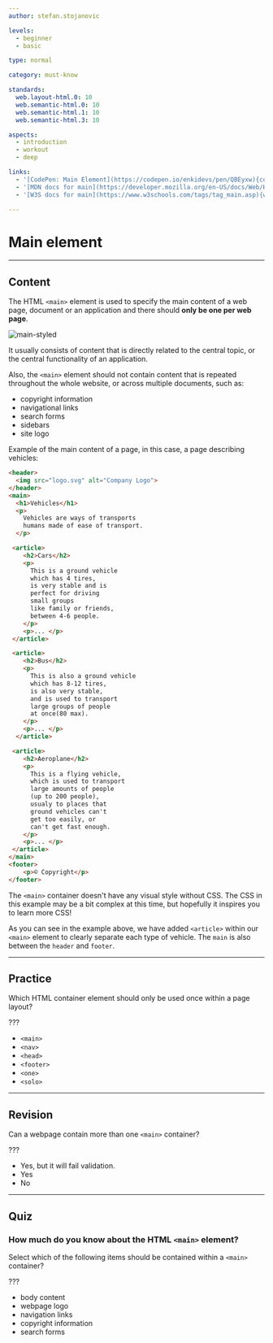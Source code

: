 ```yaml
---
author: stefan.stojanovic

levels:
  - beginner
  - basic

type: normal

category: must-know

standards:
  web.layout-html.0: 10
  web.semantic-html.0: 10
  web.semantic-html.1: 10
  web.semantic-html.3: 10

aspects:
  - introduction
  - workout
  - deep

links:
  - '[CodePen: Main Element](https://codepen.io/enkidevs/pen/QBEyxw){code}'
  - '[MDN docs for main](https://developer.mozilla.org/en-US/docs/Web/HTML/Element/main){website}'
  - '[W3S docs for main](https://www.w3schools.com/tags/tag_main.asp){website}'

---
```

# Main element
---
## Content

The HTML `<main>` element is used to specify the main content of a web page, document or an application and there should **only be one per web page**. 

![main-styled](%3Csvg%20xmlns%3D%22http%3A%2F%2Fwww.w3.org%2F2000%2Fsvg%22%20xmlns%3Axlink%3D%22http%3A%2F%2Fwww.w3.org%2F1999%2Fxlink%22%20width%3D%22320%22%20height%3D%22202%22%3E%3Cdefs%3E%3Cpath%20id%3D%22a%22%20d%3D%22M21%2036h274v130H21V36z%22%2F%3E%3Cmask%20id%3D%22b%22%20width%3D%22274%22%20height%3D%22130%22%20x%3D%220%22%20y%3D%220%22%20fill%3D%22%23fff%22%3E%3Cuse%20xlink%3Ahref%3D%22%23a%22%2F%3E%3C%2Fmask%3E%3C%2Fdefs%3E%3Cg%20fill%3D%22none%22%20fill-rule%3D%22evenodd%22%3E%3Crect%20width%3D%22320%22%20height%3D%22147%22%20y%3D%2227%22%20fill%3D%22%23FFF%22%20rx%3D%229%22%20transform%3D%22rotate%28-180%20160%20100.5%29%22%2F%3E%3Cpath%20fill%3D%22%233E94EC%22%20d%3D%22M320%2028H0V9c0-4.97056%204.02944-9%209-9h302c4.97056%200%209%204.02944%209%209v19zM0%20174h320v19c0%204.97056-4.02944%209-9%209H9c-4.97056%200-9-4.02944-9-9v-19z%22%2F%3E%3Ctext%20fill%3D%22%23FFF%22%20font-family%3D%22DINCondensed-Bold%2C%20DIN%20Condensed%22%20font-size%3D%2216%22%20font-weight%3D%22bold%22%3E%3Ctspan%20x%3D%2223%22%20y%3D%2221%22%3ELOGO%3C%2Ftspan%3E%3C%2Ftext%3E%3Cuse%20stroke%3D%22%23000%22%20stroke-dasharray%3D%223%22%20stroke-linecap%3D%22square%22%20stroke-width%3D%222%22%20mask%3D%22url%28%23b%29%22%20xlink%3Ahref%3D%22%23a%22%2F%3E%3Ctext%20fill%3D%22%23FFF%22%20font-family%3D%22DINCondensed-Bold%2C%20DIN%20Condensed%22%20font-size%3D%2216%22%20font-weight%3D%22bold%22%3E%3Ctspan%20x%3D%22132%22%20y%3D%22195%22%3ECOPYRIGHT%3C%2Ftspan%3E%3C%2Ftext%3E%3Ctext%20fill%3D%22%23000%22%20font-family%3D%22Roboto-Medium%2C%20Roboto%22%20font-size%3D%2216%22%20font-weight%3D%22400%22%3E%3Ctspan%20x%3D%2233%22%20y%3D%2258%22%3EMain%3C%2Ftspan%3E%3C%2Ftext%3E%3C%2Fg%3E%3C%2Fsvg%3E)

It usually consists of content that is directly related to the central topic, or the central functionality of an application. 

Also, the `<main>` element should not contain content that is repeated throughout the whole website, or across multiple documents, such as:
 - copyright information
 - navigational links
 - search forms
 - sidebars
 - site logo

Example of the main content of a page, in this case, a page describing vehicles:
```html
<header>
  <img src="logo.svg" alt="Company Logo">
</header>
<main>
  <h1>Vehicles</h1>
  <p>
    Vehicles are ways of transports
    humans made of ease of transport.
  </p>

 <article>
    <h2>Cars</h2>
    <p>
      This is a ground vehicle
      which has 4 tires,
      is very stable and is
      perfect for driving
      small groups
      like family or friends,
      between 4-6 people.
    </p>
    <p>... </p>
 </article>

 <article>
    <h2>Bus</h2>
    <p>
      This is also a ground vehicle
      which has 8-12 tires,
      is also very stable,
      and is used to transport
      large groups of people
      at once(80 max).
    </p>
    <p>... </p>
  </article>

 <article>
    <h2>Aeroplane</h2>
    <p>
      This is a flying vehicle,
      which is used to transport
      large amounts of people
      (up to 200 people),
      usualy to places that
      ground vehicles can't
      get too easily, or
      can't get fast enough.
    </p>
    <p>... </p>
 </article>
</main>
<footer>
    <p>© Copyright</p>
</footer>
```

The `<main>` container doesn't have any visual style without CSS. The CSS in this example may be a bit complex at this time, but hopefully it inspires you to learn more CSS! 

<!--[View CodePen](https://codepen.io/enkidevs/pen/QBEyxw)-->

As you can see in the example above, we have added `<article>` within our `<main>` element to clearly separate each type of vehicle. The `main` is also between the `header` and `footer`. 


---
## Practice

Which HTML container element should only be used once within a page layout?

???

 * `<main>`
 * `<nav>`
 * `<head>`
 * `<footer>`
 * `<one>`
 * `<solo>`


---
## Revision

Can a webpage contain more than one `<main>` container?

???

* Yes, but it will fail validation.
* Yes
* No


---
## Quiz

### How much do you know about the HTML `<main>` element?

Select which of the following items should be contained within a `<main>` container?

???

 * body content
 * webpage logo
 * navigation links
 * copyright information
 * search forms
 
